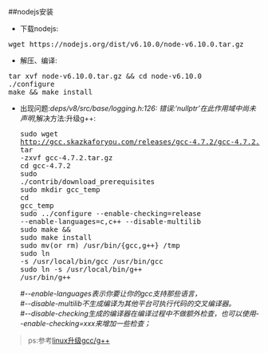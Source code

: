 ##nodejs安装
- 下载nodejs:
<pre>wget https://nodejs.org/dist/v6.10.0/node-v6.10.0.tar.gz</pre>
- 解压、编译:
<pre>tar xvf node-v6.10.0.tar.gz && cd node-v6.10.0<br/>./configure<br/>make && make install</pre>
- 出现问题:<em>deps/v8/src/base/logging.h:126: 错误:‘nullptr’在此作用域中尚未声明</em>,解决方法:升级g++:<pre>sudo wget http://gcc.skazkaforyou.com/releases/gcc-4.7.2/gcc-4.7.2.tar.gz<br/>tar -zxvf gcc-4.7.2.tar.gz<br/>cd gcc-4.7.2<br/>sudo ./contrib/download_prerequisites<br/>sudo mkdir gcc\_temp<br/>cd gcc\_temp<br/>sudo ../configure --enable-checking=release --enable-languages=c,c++ --disable-multilib<br/>sudo make && sudo make install<br/>sudo mv(or rm) /usr/bin/{gcc,g++} /tmp<br/>sudo ln -s /usr/local/bin/gcc /usr/bin/gcc <br/>sudo ln -s /usr/local/bin/g++ /usr/bin/g++<br/></pre><em>#--enable-languages表示你要让你的gcc支持那些语言，  
\#--disable-multilib不生成编译为其他平台可执行代码的交叉编译器。  
\#--disable-checking生成的编译器在编译过程中不做额外检查，也可以使用--enable-checking=xxx来增加一些检查；</em><br/>

>ps:参考<a href="http://blog.csdn.net/u010376788/article/details/49027853">linux升级gcc/g++</a>